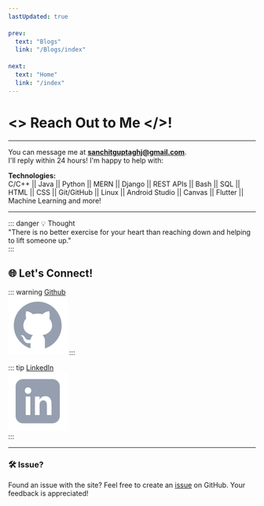 ```yaml
---
lastUpdated: true

prev:
  text: "Blogs"
  link: "/Blogs/index"

next:
  text: "Home"
  link: "/index"
---
```


# <> Reach Out to Me </>!

---

You can message me at <span style="color:yellow">**sanchitguptaghj@gmail.com**</span>.  
I'll reply within 24 hours! I'm happy to help with:

**Technologies:**  
C/C++ || Java || Python || MERN || Django || REST APIs || Bash || SQL || HTML || CSS || Git/GitHub || Linux || Android Studio || Canvas || Flutter || Machine Learning and more!

---

::: danger 💡 Thought  
"There is no better exercise for your heart than reaching down and helping to lift someone up."  
:::

## 🌐 **Let's Connect!**

::: warning [Github](https://github.com/1-Sanchit-1/)  
[![Github](/icons8-github.svg)](https://github.com/1-Sanchit-1/)
:::

::: tip [LinkedIn](https://www.linkedin.com/in/sanchit-gupta-15a1b9229/)  
[![LinkedIn](/icons8-linkedin.svg)](https://www.linkedin.com/in/sanchit-gupta-15a1b9229/)  
:::

---

### 🛠️ **Issue?**

Found an issue with the site? Feel free to create an <span style="color:red">[issue](https://github.com/1-Sanchit-1/site/issues)</span> on GitHub. Your feedback is appreciated!
